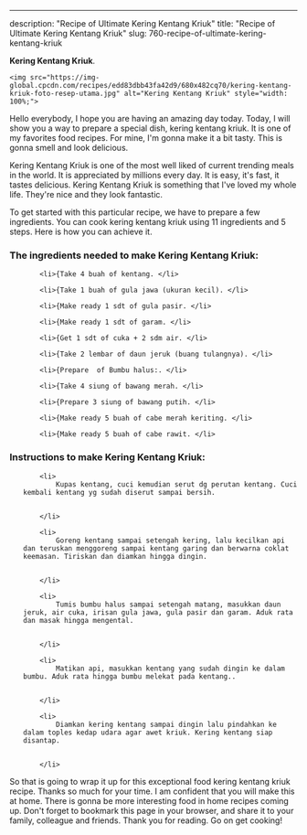 ---
description: "Recipe of Ultimate Kering Kentang Kriuk"
title: "Recipe of Ultimate Kering Kentang Kriuk"
slug: 760-recipe-of-ultimate-kering-kentang-kriuk

<p>
	<strong>Kering Kentang Kriuk</strong>. 
	
</p>
<p>
	
	<img src="https://img-global.cpcdn.com/recipes/edd83dbb43fa42d9/680x482cq70/kering-kentang-kriuk-foto-resep-utama.jpg" alt="Kering Kentang Kriuk" style="width: 100%;">
	
	
</p>
<p>
	Hello everybody, I hope you are having an amazing day today. Today, I will show you a way to prepare a special dish, kering kentang kriuk. It is one of my favorites food recipes. For mine, I'm gonna make it a bit tasty. This is gonna smell and look delicious.
</p>
	
<p>
	Kering Kentang Kriuk is one of the most well liked of current trending meals in the world. It is appreciated by millions every day. It is easy, it's fast, it tastes delicious. Kering Kentang Kriuk is something that I've loved my whole life. They're nice and they look fantastic.
</p>
<p>
	
</p>

<p>
To get started with this particular recipe, we have to prepare a few ingredients. You can cook kering kentang kriuk using 11 ingredients and 5 steps. Here is how you can achieve it.
</p>

<h3>The ingredients needed to make Kering Kentang Kriuk:</h3>

<ol>
	
		<li>{Take 4 buah of kentang. </li>
	
		<li>{Take 1 buah of gula jawa (ukuran kecil). </li>
	
		<li>{Make ready 1 sdt of gula pasir. </li>
	
		<li>{Make ready 1 sdt of garam. </li>
	
		<li>{Get 1 sdt of cuka + 2 sdm air. </li>
	
		<li>{Take 2 lembar of daun jeruk (buang tulangnya). </li>
	
		<li>{Prepare  of Bumbu halus:. </li>
	
		<li>{Take 4 siung of bawang merah. </li>
	
		<li>{Prepare 3 siung of bawang putih. </li>
	
		<li>{Make ready 5 buah of cabe merah keriting. </li>
	
		<li>{Make ready 5 buah of cabe rawit. </li>
	
</ol>
<p>
	
</p>

<h3>Instructions to make Kering Kentang Kriuk:</h3>

<ol>
	
		<li>
			Kupas kentang, cuci kemudian serut dg perutan kentang. Cuci kembali kentang yg sudah diserut sampai bersih.
			
			
		</li>
	
		<li>
			Goreng kentang sampai setengah kering, lalu kecilkan api dan teruskan menggoreng sampai kentang garing dan berwarna coklat keemasan. Tiriskan dan diamkan hingga dingin.
			
			
		</li>
	
		<li>
			Tumis bumbu halus sampai setengah matang, masukkan daun jeruk, air cuka, irisan gula jawa, gula pasir dan garam. Aduk rata dan masak hingga mengental.
			
			
		</li>
	
		<li>
			Matikan api, masukkan kentang yang sudah dingin ke dalam bumbu. Aduk rata hingga bumbu melekat pada kentang..
			
			
		</li>
	
		<li>
			Diamkan kering kentang sampai dingin lalu pindahkan ke dalam toples kedap udara agar awet kriuk. Kering kentang siap disantap.
			
			
		</li>
	
</ol>

<p>
	
</p>

<p>
	So that is going to wrap it up for this exceptional food kering kentang kriuk recipe. Thanks so much for your time. I am confident that you will make this at home. There is gonna be more interesting food in home recipes coming up. Don't forget to bookmark this page in your browser, and share it to your family, colleague and friends. Thank you for reading. Go on get cooking!
</p>
